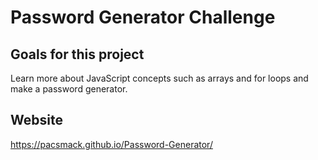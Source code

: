 # Password Generator Challenge

## Goals for this project
Learn more about JavaScript concepts such as arrays and for loops and make a password generator.

## Website
https://pacsmack.github.io/Password-Generator/
